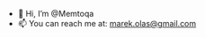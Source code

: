 - 👋 Hi, I’m @Memtoqa
- 📫 You can reach me at: marek.olas@gmail.com

<!---
Memtoqa/Memtoqa is a ✨ special ✨ repository because its `README.md` (this file) appears on your GitHub profile.
You can click the Preview link to take a look at your changes.
--->
